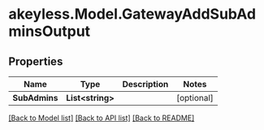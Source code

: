 # akeyless.Model.GatewayAddSubAdminsOutput
## Properties

Name | Type | Description | Notes
------------ | ------------- | ------------- | -------------
**SubAdmins** | **List&lt;string&gt;** |  | [optional] 

[[Back to Model list]](../README.md#documentation-for-models) [[Back to API list]](../README.md#documentation-for-api-endpoints) [[Back to README]](../README.md)

